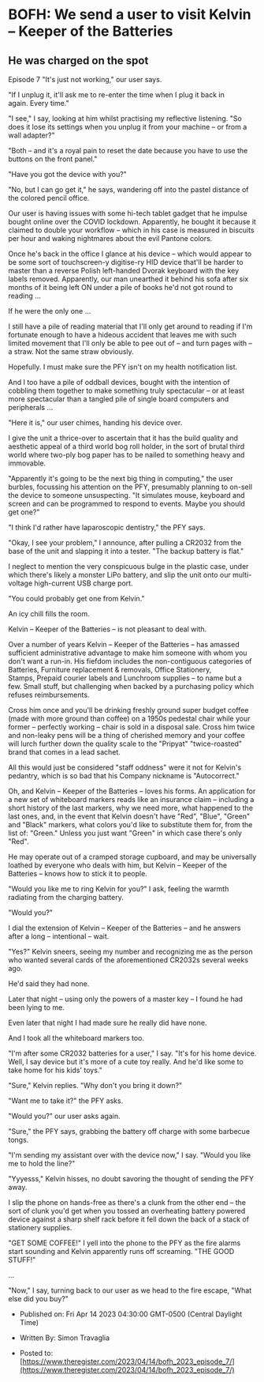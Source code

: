 # BOFH: We send a user to visit Kelvin – Keeper of the Batteries

## He was charged on the spot

Episode 7 "It's just not working," our user says.

"If I unplug it, it'll ask me to re-enter the time when I plug it back in again. Every time."

"I see," I say, looking at him whilst practising my reflective listening. "So does it lose its settings when you unplug it from your machine – or from a wall adapter?"

"Both – and it's a royal pain to reset the date because you have to use the buttons on the front panel."

"Have you got the device with you?"

"No, but I can go get it," he says, wandering off into the pastel distance of the colored pencil office.

Our user is having issues with some hi-tech tablet gadget that he impulse bought online over the COVID lockdown. Apparently, he bought it because it claimed to double your workflow – which in his case is measured in biscuits per hour and waking nightmares about the evil Pantone colors.

Once he's back in the office I glance at his device – which would appear to be some sort of touchscreen-y digitise-ry HID device that'll be harder to master than a reverse Polish left-handed Dvorak keyboard with the key labels removed. Apparently, our man unearthed it behind his sofa after six months of it being left ON under a pile of books he'd not got round to reading …

If he were the only one …

I still have a pile of reading material that I'll only get around to reading if I'm fortunate enough to have a hideous accident that leaves me with such limited movement that I'll only be able to pee out of – and turn pages with – a straw. Not the same straw obviously. 

Hopefully. I must make sure the PFY isn't on my health notification list.

And I too have a pile of oddball devices, bought with the intention of cobbling them together to make something truly spectacular – or at least more spectacular than a tangled pile of single board computers and peripherals …

"Here it is," our user chimes, handing his device over.

I give the unit a thrice-over to ascertain that it has the build quality and aesthetic appeal of a third world bog roll holder, in the sort of brutal third world where two-ply bog paper has to be nailed to something heavy and immovable.

"Apparently it's going to be the next big thing in computing," the user burbles, focussing his attention on the PFY, presumably planning to on-sell the device to someone unsuspecting. "It simulates mouse, keyboard and screen and can be programmed to respond to events. Maybe you should get one?"

"I think I'd rather have laparoscopic dentistry," the PFY says.

"Okay, I see your problem," I announce, after pulling a CR2032 from the base of the unit and slapping it into a tester. "The backup battery is flat."

I neglect to mention the very conspicuous bulge in the plastic case, under which there's likely a monster LiPo battery, and slip the unit onto our multi-voltage high-current USB charge port.

"You could probably get one from Kelvin."

An icy chill fills the room.

Kelvin – Keeper of the Batteries – is not pleasant to deal with.

Over a number of years Kelvin – Keeper of the Batteries – has amassed sufficient administrative advantage to make him someone with whom you don't want a run-in. His fiefdom includes the non-contiguous categories of Batteries, Furniture replacement & removals, Office Stationery, Stamps, Prepaid courier labels and Lunchroom supplies – to name but a few. Small stuff, but challenging when backed by a purchasing policy which refuses reimbursements.

Cross him once and you'll be drinking freshly ground super budget coffee (made with more ground than coffee) on a 1950s pedestal chair while your former – perfectly working – chair is sold in a disposal sale. Cross him twice and non-leaky pens will be a thing of cherished memory and your coffee will lurch further down the quality scale to the "Pripyat" "twice-roasted" brand that comes in a lead sachet.

All this would just be considered "staff oddness" were it not for Kelvin's pedantry, which is so bad that his Company nickname is "Autocorrect."

Oh, and Kelvin – Keeper of the Batteries – loves his forms. An application for a new set of whiteboard markers reads like an insurance claim – including a short history of the last markers, why we need more, what happened to the last ones, and, in the event that Kelvin doesn't have "Red", "Blue", "Green" and "Black" markers, what colors you'd like to substitute them for, from the list of: "Green." Unless you just want "Green" in which case there's only "Red".

He may operate out of a cramped storage cupboard, and may be universally loathed by everyone who deals with him, but Kelvin – Keeper of the Batteries – knows how to stick it to people.

"Would you like me to ring Kelvin for you?" I ask, feeling the warmth radiating from the charging battery.

"Would you?"

I dial the extension of Kelvin – Keeper of the Batteries – and he answers after a long – intentional – wait.

"Yes?" Kelvin sneers, seeing my number and recognizing me as the person who wanted several cards of the aforementioned CR2032s several weeks ago.

He'd said they had none.

Later that night – using only the powers of a master key – I found he had been lying to me.

Even later that night I had made sure he really did have none.

And I took all the whiteboard markers too.

"I'm after some CR2032 batteries for a user," I say. "It's for his home device. Well, I say device but it's more of a cute toy really. And he'd like some to take home for his kids' toys."

"Sure," Kelvin replies. "Why don't you bring it down?"

"Want me to take it?" the PFY asks.

"Would you?" our user asks again.

"Sure," the PFY says, grabbing the battery off charge with some barbecue tongs.

"I'm sending my assistant over with the device now," I say. "Would you like me to hold the line?"

"Yyyesss," Kelvin hisses, no doubt savoring the thought of sending the PFY away.

I slip the phone on hands-free as there's a clunk from the other end – the sort of clunk you'd get when you tossed an overheating battery powered device against a sharp shelf rack before it fell down the back of a stack of stationery supplies.

"GET SOME COFFEE!" I yell into the phone to the PFY as the fire alarms start sounding and Kelvin apparently runs off screaming. "THE GOOD STUFF!"

…

"Now," I say, turning back to our user as we head to the fire escape, "What else did you buy?" 



- Published on: Fri Apr 14 2023 04:30:00 GMT-0500 (Central Daylight Time)

- Written By: Simon Travaglia

- Posted to: [https://www.theregister.com/2023/04/14/bofh_2023_episode_7/](https://www.theregister.com/2023/04/14/bofh_2023_episode_7/)